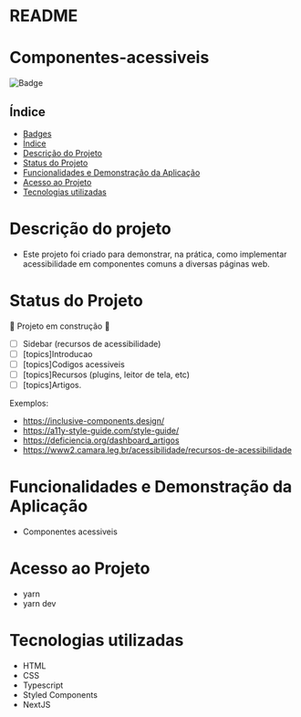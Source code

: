 
# README #

# Componentes-acessiveis

![Badge](https://img.shields.io/static/v1?label=Hello&message=WORLD&color=<COLOR>&style=<STYLE>&logo=<LOGO>)

## Índice

* [Badges](#badges)
* [Índice](#índice)
* [Descrição do Projeto](#descrição-do-projeto)
* [Status do Projeto](#status-do-Projeto)
* [Funcionalidades e Demonstração da Aplicação](#funcionalidades-e-demonstração-da-aplicação)
* [Acesso ao Projeto](#acesso-ao-projeto)
* [Tecnologias utilizadas](#tecnologias-utilizadas)

Descrição do projeto
====================
* Este projeto foi criado para demonstrar, na prática, como implementar acessibilidade em componentes comuns a diversas páginas web. 


Status do Projeto
=================

:construction: Projeto em construção :construction:

- [ ] Sidebar (recursos de acessibilidade)
- [ ] [topics]Introducao
- [ ] [topics]Codigos acessiveis
- [ ] [topics]Recursos (plugins, leitor de tela, etc)
- [ ] [topics]Artigos.

Exemplos:

- https://inclusive-components.design/
- https://a11y-style-guide.com/style-guide/
- https://deficiencia.org/dashboard_artigos
- https://www2.camara.leg.br/acessibilidade/recursos-de-acessibilidade


Funcionalidades e Demonstração da Aplicação
===========================================

* Componentes acessiveis

Acesso ao Projeto
=================

* yarn
* yarn dev

Tecnologias utilizadas
======================
* HTML
* CSS
* Typescript
* Styled Components
* NextJS




